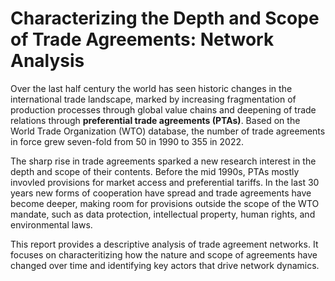 # Characterizing the Depth and Scope of Trade Agreements: Network Analysis

Over the last half century the world has seen historic changes in the international trade landscape, marked by increasing fragmentation of production processes through global value chains and deepening of trade relations through **preferential trade agreements (PTAs)**. Based on the World Trade Organization (WTO) database, the number of trade agreements in force grew seven-fold from 50 in 1990 to 355 in 2022. 

The sharp rise in trade agreements sparked a new research interest in the depth and scope of their contents. Before the mid 1990s, PTAs mostly invovled provisions for market access and preferential tariffs. In the last 30 years new forms of cooperation have spread and trade agreements have become deeper, making room for provisions outside the scope of the WTO mandate, such as data protection, intellectual property, human rights, and environmental laws. 

This report provides a descriptive analysis of trade agreement networks. It focuses on characteritizing how the nature and scope of agreements have changed over time and identifying key actors that drive network dynamics. 
